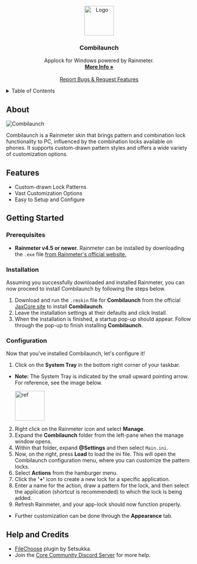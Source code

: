 
<br />
<div align="center">
  <a href="https://github.com/Jax-Core/Combilaunch">
    <img src="" alt="Logo" width="80" height="80">
  </a>

<h3 align="center">Combilaunch</h3>

  <p align="center">
    Applock for Windows powered by Rainmeter.
    <br />
    <a href="https://www.deviantart.com/jaxoriginals/art/Combilaunch-v1-3-881177085"><strong>More Info »</strong></a>
    <br />
    <br />
    <a href="https://discord.gg/JmgehPSDD6">Report Bugs & Request Features </a>
  </p>
</div>


<!-- TABLE OF CONTENTS -->
<details>
  <summary>Table of Contents</summary>
  <ol>
    <li>
      <a href="#about">About</a>
    </li>
    <li>
      <a href="#Features">Features</a>
    </li>
    <li>
      <a href="#getting-started">Getting Started</a>
      <ul>
        <li><a href="#prerequisites">Prerequisites</a></li>
        <li><a href="#installation">Installation</a></li>
        <li><a href="#Configuration">Configuration</a></li>
      </ul>
    </li>

 <li>
      <a href="#help-and-credits">Help and Credits</a>
    </li>
  </ol>
</details>


## About

![Combilaunch](https://images-wixmp-ed30a86b8c4ca887773594c2.wixmp.com/i/97bfd084-7ef0-496f-a835-3c41f482d38c/dekmol9-33faac82-a90e-4aa4-8a14-1f4f8b61f09b.png)

Combilaunch is a Rainmeter skin that brings pattern and combination lock functionality to PC, influenced by the combination locks available on phones. It supports custom-drawn pattern styles and offers a wide variety of customization options.

## Features

* Custom-drawn Lock Patterns
* Vast Customization Options 
* Easy to Setup and Configure

## Getting Started

### Prerequisites

- **Rainmeter v4.5 or newer.** Rainmeter can be installed by downloading the `.exe` file [from Rainmeter's official website.](https://www.rainmeter.net/)

### Installation

Assuming you successfully downloaded and installed Rainmeter, you can now proceed to install Combilaunch by following the steps below.

1. Download and run the `.rmskin` file for **Combilaunch** from the official [JaxCore site](https://jax-core.github.io/) to install **Combilaunch**.
2. Leave the installation settings at their defaults and click Install.
3. When the installation is finished, a startup pop-up should appear. Follow through the pop-up to finish installing **Combilaunch**.

### Configuration

Now that you've installed Combilaunch, let's configure it!

1. Click on the **System Tray** in the bottom right corner of your taskbar. 
  * **Note:** The System Tray is indicated by the small upward pointing arrow. For reference, see the image below.

     <img src ="https://imgur.com/6sIUlga.png" alt = "ref" width="80" height ="80">

   
2. Right click on the Rainmeter icon and select **Manage**.
3. Expand the **Combilaunch** folder from the left-pane when the manage window opens.
4. Within that folder, expand **@Settings** and then select `Main.ini`.
5. Now, on the right, press **Load** to load the ini file. This will open the Combilaunch configuration menu, where you can customize the pattern locks.
6. Select **Actions** from the hamburger menu.
7. Click the **'+'** icon to create a new lock for a specific application.
8. Enter a name for the action, draw a pattern for the lock, and then select the application (shortcut is recommended) to which the lock is being added.
9. Refresh Rainmeter, and your app-lock should now function properly.

* Further customization can be done through the **Appearance** tab.

## Help and Credits
- [FileChoose](https://forum.rainmeter.net/memberlist.php?mode=viewprofile&u=43205) plugin by Setsukka.
- Join the [Core Community Discord Server](https://discord.gg/JmgehPSDD6) for more help.
